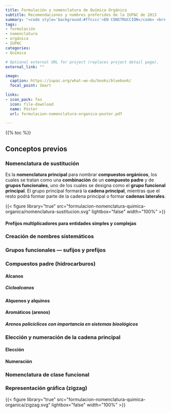 ```yaml
---
title: Formulación y nomenclatura de Química Orgánica
subtitle: Recomendaciones y nombres preferidos de la IUPAC de 2013
summary: "<code style='background:#ffcccc'>EN CONSTRUCCIÓN</code> <br> Recomendaciones y nombres preferidos de la IUPAC de 2013."
tags:
- formulación
- nomenclatura
- orgánica
- IUPAC
categories:
- Química

# Optional external URL for project (replaces project detail page).
external_link: ""

image:
  caption: https://iupac.org/what-we-do/books/bluebook/
  focal_point: Smart

links:
- icon_pack: fas
  icon: file-download
  name: Póster
  url: formulacion-nomenclatura-organica-poster.pdf

---
```


{{% toc %}}

## Conceptos previos

### Nomenclatura de sustitución
Es la **nomenclatura principal** para nombrar **compuestos orgánicos**, los cuales se tratan como una **combinación** de un **compuesto padre** y de **grupos funcionales**, uno de los cuales se designa como el **grupo funcional principal**. El grupo principal formará la **cadena principal**, mientras que el resto podrá formar parte de la cadena principal o formar **cadenas laterales**.

{{< figure library="true" src="formulacion-nomenclatura-quimica-organica/nomenclatura-sustitucion.svg" lightbox="false" width="100%" >}}

#### Prefijos multiplicadores para entidades simples y complejas

### Creación de nombres sistemáticos

### Grupos funcionales &mdash; sufijos y prefijos

### Compuestos padre (hidrocarburos)
#### Alcanos
##### Cicloalcanos
#### Alquenos y alquinos
#### Aromáticos (arenos)
##### Arenos policíclicos con importancia en sistemas bioológicos

### Elección y numeración de la cadena principal
#### Elección
#### Numeración

### Nomenclatura de clase funcional

### Representación gráfica (zigzag)
{{< figure library="true" src="formulacion-nomenclatura-quimica-organica/zigzag.svg" lightbox="false" width="100%" >}}